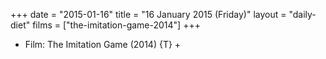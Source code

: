 +++
date = "2015-01-16"
title = "16 January 2015 (Friday)"
layout = "daily-diet"
films = ["the-imitation-game-2014"]
+++


* Film: The Imitation Game (2014) {T} +
